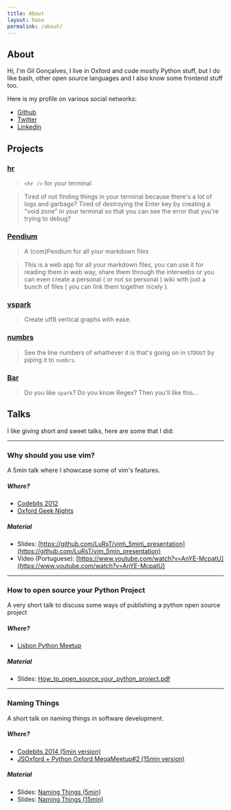 ```yaml
---
title: About
layout: base
permalink: /about/
---
```


## About

Hi, I'm Gil Gonçalves, I live in Oxford and code mostly Python stuff, but I do like bash,
other open source languages and I also know some frontend stuff too.

Here is my profile on various social networks:

* [Github](https://github.com/lurst)
* [Twitter](https://twitter.com/lurst)
* [Linkedin](https://www.linkedin.com/in/lurst)

## Projects

### [hr](https://github.com/LuRsT/hr)

> `<hr />` for your terminal

> Tired of not finding things in your terminal because there's a lot of logs and garbage? Tired
> of destroying the Enter key by creating a "void zone" in your terminal so that you can see the
> error that you're trying to debug?

### [Pendium](https://github.com/LuRsT/Pendium)

> A (com)Pendium for all your markdown files

> This is a web app for all your markdown files, you can use it for reading them in web way, share
> them through the interwebs or you can even create a personal ( or not so personal ) wiki with just
> a bunch of files ( you can link them together nicely ).

### [vspark](https://github.com/LuRsT/vspark)

> Create utf8 vertical graphs with ease.

### [numbrs](https://github.com/LuRsT/numbrs)

> See the line numbers of whathever it is that's going on in `STDOUT` by piping it to `numbrs`.

### [Bar](https://github.com/LuRsT/Bar)

> Do you like `spark`? Do you know Regex? Then you'll like this...

## Talks

I like giving short and sweet talks, here are some that I did:

---

### Why should you use vim?

A 5min talk where I showcase some of vim's features.

##### Where?

* [Codebits 2012](https://codebits.eu)
* [Oxford Geek Nights](http://oxford.geeknights.net/ogn32/)

##### Material

* Slides: [https://github.com/LuRsT/vim\_5min\_presentation](https://github.com/LuRsT/vim_5min_presentation)
* Video (Portuguese): [https://www.youtube.com/watch?v=AnYE-McpatU](https://www.youtube.com/watch?v=AnYE-McpatU)

---

### How to open source your Python Project

A very short talk to discuss some ways of publishing a python open source project

##### Where?

* [Lisbon Python Meetup](http://www.meetup.com/Python-Users-Lisbon/)

##### Material

* Slides: [How\_to\_open\_source\_your\_python\_project.pdf](../downloads/How_to_open_source_your_python_project.pdf)

---

### Naming Things

A short talk on naming things in software development.

##### Where?

* [Codebits 2014 (5min version)](https://codebits.eu)
* [JSOxford + Python Oxford MegaMeetup#2 (15min version)](http://jsoxford.com/2014/mega-meetup-2/)

##### Material

* Slides: [Naming Things (5min)](/naming-things-5min)
* Slides: [Naming Things (15min)](/naming-things-15min)
